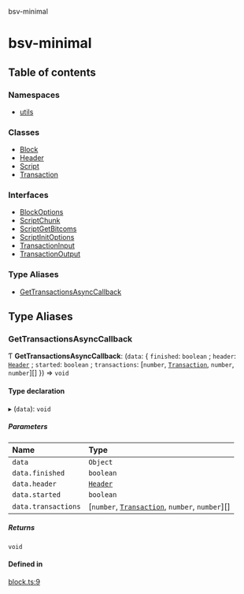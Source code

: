 bsv-minimal

# bsv-minimal

## Table of contents

### Namespaces

- [utils](modules/utils.md)

### Classes

- [Block](classes/Block.md)
- [Header](classes/Header.md)
- [Script](classes/Script.md)
- [Transaction](classes/Transaction.md)

### Interfaces

- [BlockOptions](interfaces/BlockOptions.md)
- [ScriptChunk](interfaces/ScriptChunk.md)
- [ScriptGetBitcoms](interfaces/ScriptGetBitcoms.md)
- [ScriptInitOptions](interfaces/ScriptInitOptions.md)
- [TransactionInput](interfaces/TransactionInput.md)
- [TransactionOutput](interfaces/TransactionOutput.md)

### Type Aliases

- [GetTransactionsAsyncCallback](README.md#gettransactionsasynccallback)

## Type Aliases

### GetTransactionsAsyncCallback

Ƭ **GetTransactionsAsyncCallback**: (`data`: { `finished`: `boolean` ; `header`: [`Header`](classes/Header.md) ; `started`: `boolean` ; `transactions`: [`number`, [`Transaction`](classes/Transaction.md), `number`, `number`][]  }) => `void`

#### Type declaration

▸ (`data`): `void`

##### Parameters

| Name | Type |
| :------ | :------ |
| `data` | `Object` |
| `data.finished` | `boolean` |
| `data.header` | [`Header`](classes/Header.md) |
| `data.started` | `boolean` |
| `data.transactions` | [`number`, [`Transaction`](classes/Transaction.md), `number`, `number`][] |

##### Returns

`void`

#### Defined in

[block.ts:9](https://github.com/andrewrjohn/bsv-minimal/blob/fca1227/src/block.ts#L9)
